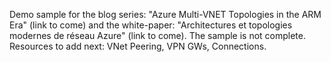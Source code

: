 Demo sample for the blog series: "Azure Multi-VNET Topologies in the ARM Era" (link to come) and the white-paper: "Architectures et topologies modernes de réseau Azure" (link to come).
The sample is not complete. Resources to add next: VNet Peering, VPN GWs, Connections.  